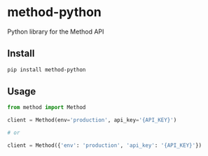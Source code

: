 # method-python
Python library for the Method API

## Install

```bash
pip install method-python
```

## Usage

```python
from method import Method

client = Method(env='production', api_key='{API_KEY}')

# or 

client = Method({'env': 'production', 'api_key': '{API_KEY}'})
```

